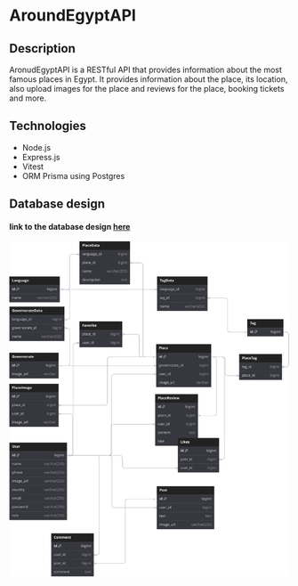 # AroundEgyptAPI

## Description

AronudEgyptAPI is a RESTful API that provides information about the most famous places in Egypt. It provides information about the place, its location, also upload images for the place and reviews for the place, booking tickets and more.

## Technologies

- Node.js
- Express.js
- Vitest
- ORM Prisma using Postgres

## Database design

#### link to the database design [here](https://dbdiagram.io/d/Around-Egypt-65a29631ac844320aed806d6)
![Database design](./images/DatabaseDiagram.svg)
